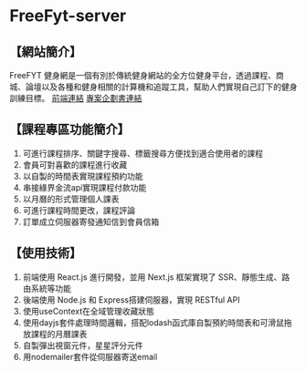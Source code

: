 # FreeFyt-server

## 【網站簡介】

FreeFYT 健身網是一個有別於傳統健身網站的全方位健身平台，透過課程、商城、論壇以及各種和健身相關的計算機和追蹤工具，幫助人們實現自己訂下的健身訓練目標。 
[前端連結](https://github.com/weiyann/FreeFyt-client)
[專案企劃書連結](https://drive.google.com/file/d/12C3EMI37sLOJJcCcxD2vsG7DfTdVlUNM/view?usp=sharing)

## 【課程專區功能簡介】

1. 可進行課程排序、關鍵字搜尋、標籤搜尋方便找到適合使用者的課程
2. 會員可對喜歡的課程進行收藏
3. 以自製的時間表實現課程預約功能
4. 串接綠界金流api實現課程付款功能
5. 以月曆的形式管理個人課表
6. 可進行課程時間更改，課程評論
7. 訂單成立伺服器寄發通知信到會員信箱


## 【使用技術】

1. 前端使用 React.js 進行開發，並用 Next.js 框架實現了 SSR、靜態生成、路由系統等功能
2. 後端使用 Node.js 和 Express搭建伺服器，實現 RESTful API
3. 使用useContext在全域管理收藏狀態
4. 使用dayjs套件處理時間邏輯，搭配lodash函式庫自製預約時間表和可滑鼠拖放課程的月曆課表
5. 自製彈出視窗元件，星星評分元件
6. 用nodemailer套件從伺服器寄送email